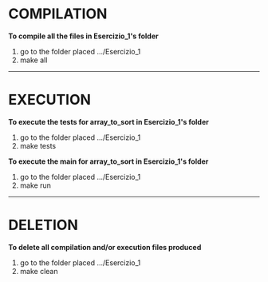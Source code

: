 # COMPILATION
**To compile all the files in Esercizio_1's folder**
1) go to the folder placed .../Esercizio_1
2) make all

---

# EXECUTION
**To execute the tests for array_to_sort in Esercizio_1's folder**
1) go to the folder placed .../Esercizio_1
2) make tests

**To execute the main for array_to_sort in Esercizio_1's folder**
1) go to the folder placed .../Esercizio_1
2) make run

---

# DELETION
**To delete all compilation and/or execution files produced**
1) go to the folder placed .../Esercizio_1
2) make clean
